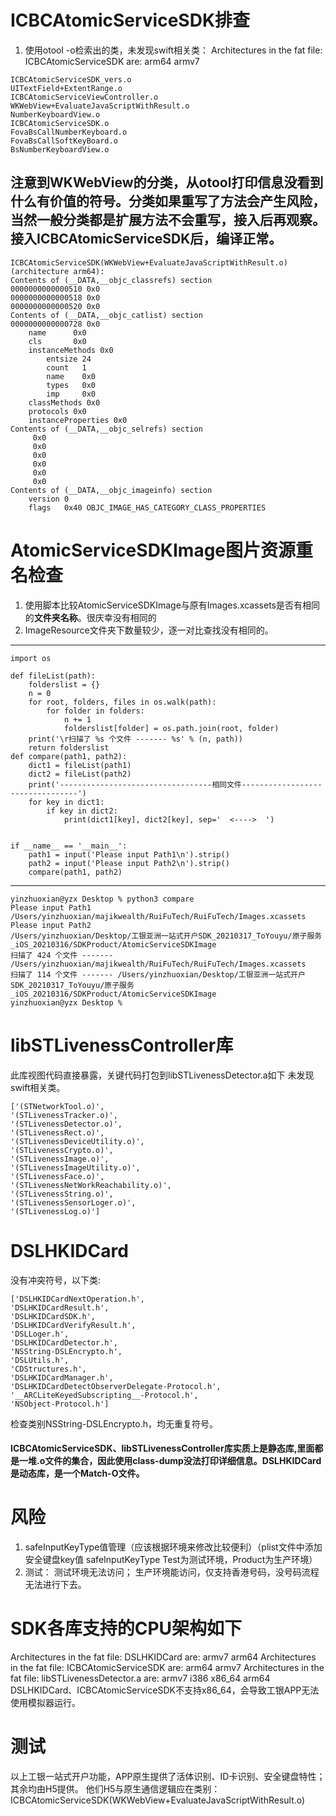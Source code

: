 # ICBCAtomicServiceSDK排查
1. 使用otool -o检索出的类，未发现swift相关类：
Architectures in the fat file: ICBCAtomicServiceSDK are: arm64 armv7 
```
ICBCAtomicServiceSDK_vers.o
UITextField+ExtentRange.o
ICBCAtomicServiceViewController.o
WKWebView+EvaluateJavaScriptWithResult.o
NumberKeyboardView.o
ICBCAtomicServiceSDK.o
FovaBsCallNumberKeyboard.o
FovaBsCallSoftKeyBoard.o
BsNumberKeyboardView.o
```

注意到WKWebView的分类，从otool打印信息没看到什么有价值的符号。分类如果重写了方法会产生风险，当然一般分类都是扩展方法不会重写，接入后再观察。接入ICBCAtomicServiceSDK后，编译正常。
-------

```
ICBCAtomicServiceSDK(WKWebView+EvaluateJavaScriptWithResult.o) (architecture arm64):
Contents of (__DATA,__objc_classrefs) section
0000000000000510 0x0
0000000000000518 0x0
0000000000000520 0x0
Contents of (__DATA,__objc_catlist) section
0000000000000728 0x0
    name      0x0
    cls       0x0
    instanceMethods 0x0
        entsize 24
        count   1
        name    0x0
        types   0x0
        imp     0x0
    classMethods 0x0
    protocols 0x0
    instanceProperties 0x0
Contents of (__DATA,__objc_selrefs) section
     0x0
     0x0
     0x0
     0x0
     0x0
     0x0
Contents of (__DATA,__objc_imageinfo) section
    version 0
    flags   0x40 OBJC_IMAGE_HAS_CATEGORY_CLASS_PROPERTIES
```

# AtomicServiceSDKImage图片资源重名检查
1. 使用脚本比较AtomicServiceSDKImage与原有Images.xcassets是否有相同的**文件夹名称**。很庆幸没有相同的
2. ImageResource文件夹下数量较少，逐一对比查找没有相同的。

-------

```
import os

def fileList(path):
    folderslist = {}
    n = 0
    for root, folders, files in os.walk(path):
        for folder in folders:
            n += 1
            folderslist[folder] = os.path.join(root, folder)
    print('\r扫描了 %s 个文件 ------- %s' % (n, path))
    return folderslist
def compare(path1, path2):
    dict1 = fileList(path1)
    dict2 = fileList(path2)
    print('----------------------------------相同文件---------------------------------')
    for key in dict1:
        if key in dict2:
            print(dict1[key], dict2[key], sep='  <---->  ')


if __name__ == '__main__':
    path1 = input('Please input Path1\n').strip()
    path2 = input('Please input Path2\n').strip()
    compare(path1, path2)
```
-------
```
yinzhuoxian@yzx Desktop % python3 compare
Please input Path1
/Users/yinzhuoxian/majikwealth/RuiFuTech/RuiFuTech/Images.xcassets 
Please input Path2
/Users/yinzhuoxian/Desktop/工银亚洲一站式开户SDK_20210317_ToYouyu/原子服务_iOS_20210316/SDKProduct/AtomicServiceSDKImage 
扫描了 424 个文件 ------- /Users/yinzhuoxian/majikwealth/RuiFuTech/RuiFuTech/Images.xcassets
扫描了 114 个文件 ------- /Users/yinzhuoxian/Desktop/工银亚洲一站式开户SDK_20210317_ToYouyu/原子服务_iOS_20210316/SDKProduct/AtomicServiceSDKImage
yinzhuoxian@yzx Desktop % 
```

# libSTLivenessController库
此库视图代码直接暴露，关键代码打包到libSTLivenessDetector.a如下
未发现swift相关类。
```
['(STNetworkTool.o)', 
'(STLivenessTracker.o)', 
'(STLivenessDetector.o)', 
'(STLivenessRect.o)', 
'(STLivenessDeviceUtility.o)', 
'(STLivenessCrypto.o)', 
'(STLivenessImage.o)', 
'(STLivenessImageUtility.o)', 
'(STLivenessFace.o)', 
'(STLivenessNetWorkReachability.o)', 
'(STLivenessString.o)', 
'(STLivenessSensorLoger.o)', 
'(STLivenessLog.o)']
```

# DSLHKIDCard
没有冲突符号，以下类:
```
['DSLHKIDCardNextOperation.h', 
'DSLHKIDCardResult.h', 
'DSLHKIDCardSDK.h', 
'DSLHKIDCardVerifyResult.h', 
'DSLLoger.h', 
'DSLHKIDCardDetector.h', 
'NSString-DSLEncrypto.h', 
'DSLUtils.h', 
'CDStructures.h', 
'DSLHKIDCardManager.h', 
'DSLHKIDCardDetectObserverDelegate-Protocol.h', '__ARCLiteKeyedSubscripting__-Protocol.h', 
'NSObject-Protocol.h']
```
检查类别NSString-DSLEncrypto.h，均无重复符号。

#### ICBCAtomicServiceSDK、libSTLivenessController库实质上是静态库,里面都是一堆.o文件的集合，因此使用class-dump没法打印详细信息。DSLHKIDCard是动态库，是一个Match-O文件。

# 风险
1. safeInputKeyType值管理（应该根据环境来修改比较便利）（plist文件中添加安全键盘key值 safeInputKeyType Test为测试环境，Product为生产环境）
2. 测试： 测试环境无法访问； 生产环境能访问，仅支持香港号码，没号码流程无法进行下去。

# SDK各库支持的CPU架构如下
Architectures in the fat file: DSLHKIDCard are: armv7 arm64 
Architectures in the fat file: ICBCAtomicServiceSDK are: arm64 armv7 
Architectures in the fat file: libSTLivenessDetector.a are: armv7 i386 x86_64 arm64 
DSLHKIDCard、ICBCAtomicServiceSDK不支持x86_64，会导致工银APP无法使用模拟器运行。

# 测试
以上工银一站式开户功能，APP原生提供了活体识别、ID卡识别、安全键盘特性；其余均由H5提供。
他们H5与原生通信逻辑应在类别：ICBCAtomicServiceSDK(WKWebView+EvaluateJavaScriptWithResult.o)

